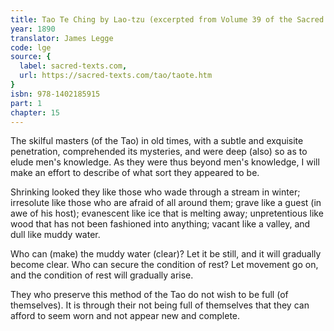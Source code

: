 ```yaml
---
title: Tao Te Ching by Lao-tzu (excerpted from Volume 39 of the Sacred Books of the East.)
year: 1890
translator: James Legge
code: lge
source: {
  label: sacred-texts.com,
  url: https://sacred-texts.com/tao/taote.htm
}
isbn: 978-1402185915
part: 1
chapter: 15
---
```

The skilful masters (of the Tao) in old times, with a subtle and exquisite penetration, comprehended its mysteries, and were deep (also)
so as to elude men's knowledge. As they were thus beyond men's knowledge, I will make an effort to describe of what sort they appeared to be.

Shrinking looked they like those who wade through a stream in winter;
irresolute like those who are afraid of all around them; grave like a guest (in awe of his host); evanescent like ice that is melting away; unpretentious like wood that has not been fashioned into anything;
vacant like a valley, and dull like muddy water. 

Who can (make) the muddy water (clear)? Let it be still, and it will gradually become clear. Who can secure the condition of rest?
Let movement go on, and the condition of rest will gradually arise.

They who preserve this method of the Tao do not wish to be full (of themselves). It is through their not being full of themselves that they can afford to seem worn and not appear new and complete.